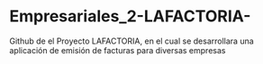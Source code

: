# Empresariales_2-LAFACTORIA-
Github de el Proyecto LAFACTORIA, en el cual se desarrollara una aplicación de emisión de facturas para diversas empresas

